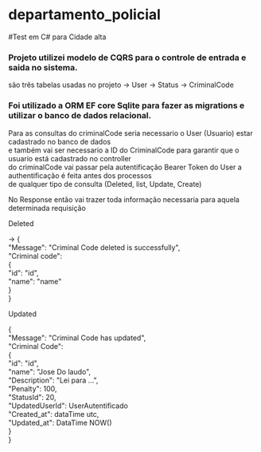 # departamento_policial

#Test em C# para Cidade alta

### Projeto utilizei modelo de CQRS para o controle de entrada e saida no sistema.

são três tabelas usadas no projeto 
-> User 
-> Status
-> CriminalCode

### Foi utilizado a ORM EF core Sqlite para fazer as migrations e utilizar o banco de dados relacional.

Para as consultas do criminalCode seria necessario o User (Usuario) estar cadastrado no banco de dados <br/> 
e também vai ser necessario a ID do CriminalCode para garantir que o usuario está cadastrado no controller <br/> 
do criminalCode vai passar pela autentificação Bearer Token do User a authentificação é feita antes dos processos <br/> 
de qualquer tipo de consulta (Deleted, list, Update, Create)

No Response então vai trazer toda informação necessaria para aquela determinada requisição

Deleted 

-> 
{ <br/>
"Message": "Criminal Code deleted is successfully", <br/>
  "Criminal code": <br/>
  { <br/>
  "id": "id", <br/>
  "name": "name" <br/>
  } <br/>
} <br/>

Updated <br/>

{ <br/>
"Message": "Criminal Code has updated", <br/>
  "Criminal Code": <br/>
  { <br/>
  "id": "id", <br/>
  "name": "Jose Do laudo", <br/>
  "Description": "Lei  para ...", <br/>
  "Penalty": 100, <br/>
  "StatusId": 20, <br/>
  "UpdatedUserId": UserAutentificado <br/>
  "Created_at": dataTime utc, <br/>
  "Updated_at": DataTime NOW() <br/>
  } <br/>
}<br/>

